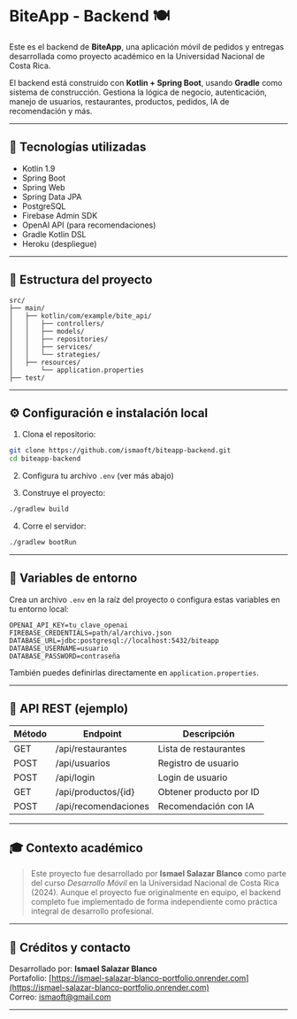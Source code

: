 # BiteApp - Backend 🍽️

Este es el backend de **BiteApp**, una aplicación móvil de pedidos y entregas desarrollada como proyecto académico en la Universidad Nacional de Costa Rica.

El backend está construido con **Kotlin + Spring Boot**, usando **Gradle** como sistema de construcción. Gestiona la lógica de negocio, autenticación, manejo de usuarios, restaurantes, productos, pedidos, IA de recomendación y más.

---

## 🚀 Tecnologías utilizadas

- Kotlin 1.9
- Spring Boot
- Spring Web
- Spring Data JPA
- PostgreSQL
- Firebase Admin SDK
- OpenAI API (para recomendaciones)
- Gradle Kotlin DSL
- Heroku (despliegue)

---

## 📁 Estructura del proyecto

```
src/
├── main/
│   ├── kotlin/com/example/bite_api/
│   │   ├── controllers/
│   │   ├── models/
│   │   ├── repositories/
│   │   ├── services/
│   │   └── strategies/
│   ├── resources/
│       └── application.properties
├── test/
```

---

## ⚙️ Configuración e instalación local

1. Clona el repositorio:

```bash
git clone https://github.com/ismaoft/biteapp-backend.git
cd biteapp-backend
```

2. Configura tu archivo `.env` (ver más abajo)

3. Construye el proyecto:

```bash
./gradlew build
```

4. Corre el servidor:

```bash
./gradlew bootRun
```

---

## 🔐 Variables de entorno

Crea un archivo `.env` en la raíz del proyecto o configura estas variables en tu entorno local:

```env
OPENAI_API_KEY=tu_clave_openai
FIREBASE_CREDENTIALS=path/al/archivo.json
DATABASE_URL=jdbc:postgresql://localhost:5432/biteapp
DATABASE_USERNAME=usuario
DATABASE_PASSWORD=contraseña
```

También puedes definirlas directamente en `application.properties`.

---

## 🔗 API REST (ejemplo)

| Método | Endpoint                | Descripción               |
|--------|-------------------------|---------------------------|
| GET    | /api/restaurantes       | Lista de restaurantes     |
| POST   | /api/usuarios           | Registro de usuario       |
| POST   | /api/login              | Login de usuario          |
| GET    | /api/productos/{id}     | Obtener producto por ID   |
| POST   | /api/recomendaciones    | Recomendación con IA      |

---

## 🎓 Contexto académico

> Este proyecto fue desarrollado por **Ismael Salazar Blanco** como parte del curso *Desarrollo Móvil* en la Universidad Nacional de Costa Rica (2024). Aunque el proyecto fue originalmente en equipo, el backend completo fue implementado de forma independiente como práctica integral de desarrollo profesional.

---

## 🙌 Créditos y contacto

Desarrollado por: **Ismael Salazar Blanco**  
Portafolio: [https://ismael-salazar-blanco-portfolio.onrender.com](https://ismael-salazar-blanco-portfolio.onrender.com)  
Correo: ismaoft@gmail.com

---

